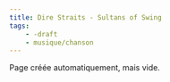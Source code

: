 ```yaml
---
title: Dire Straits - Sultans of Swing
tags:
    - -draft
    - musique/chanson
---
```


Page créée automatiquement, mais vide.
